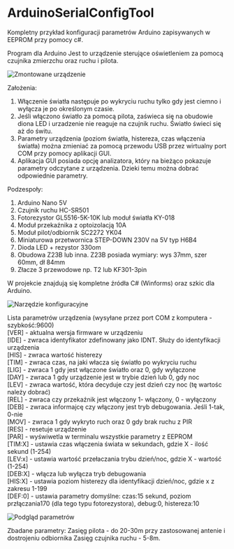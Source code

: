 # ArduinoSerialConfigTool
Kompletny przykład konfiguracji parametrów Arduino zapisywanych w EEPROM przy pomocy c#.

Program dla Arduino
Jest to urządzenie sterujące oświetleniem za pomocą czujnika zmierzchu oraz ruchu i pilota.

![Zmontowane urządzenie](https://leszek-klich.pl/wp-content/uploads/2019/12/lightonoff.jpg)

Założenia:
1. Włączenie światła następuje po wykryciu ruchu tylko gdy jest ciemno i wyłącza je po określonym czasie.
2. Jeśli włączono światło za pomocą pilota, zaświeca się na obudowie diona LED i urzadzenie nie reaguje na czujnik ruchu. Światło świeci się aż do świtu.
3. Parametry urządzenia (poziom światła, histereza, czas włączenia światła) można zmieniać za pomocą przewodu USB przez wirtualny port COM przy pomocy aplikacji GUI.
4. Aplikacja GUI posiada opcję analizatora, który na bieżąco pokazuje parametry odczytane z urządzenia. Dzieki temu można dobrać odpowiednie parametry.

Podzespoły:
1. Arduino Nano 5V
2. Czujnik ruchu HC-SR501
3. Fotorezystor GL5516-5K-10K lub moduł światła KY-018
4. Moduł przekaźnika z optoizolacją 10A
5. Moduł pilot/odbiornik SC2272 YK04
5. Miniaturowa przetwornica STEP-DOWN 230V na 5V typ H6B4
6. Dioda LED + rezystor 330om
7. Obudowa Z23B lub inna. Z23B posiada wymiary: wys 37mm, szer 60mm, dł 84mm
8. Złacze 3 przewodowe np. T2 lub KF301-3pin

W projekcie znajdują się kompletne źródła C# (Winforms) oraz szkic dla Arduino.

![Narzędzie konfiguracyjne](https://leszek-klich.pl/wp-content/uploads/2019/12/guitool.png)

Lista parametrów urządzenia (wysyłane przez port COM z komputera - szybkość:9600)<br/>
[VER] - aktualna wersja firmware w urządzeniu<br/>
[IDE] - zwraca identyfikator zdefinowany jako IDNT. Służy do identyfikacji urządzenia<br/>
[HIS] - zwraca wartość histerezy <br/>
[TIM] - zwraca czas, na jaki włacza się światło po wykryciu ruchu<br/>
[LIG] - zwraca 1 gdy jest włączone światło oraz 0, gdy wyłączone<br/>
[DAY] - zwraca 1 gdy urządzenie jest w trybie dzień lub 0, gdy noc<br/>
[LEV] - zwraca wartość, która decyduje czy jest dzień czy noc (tę wartośc należy dobrać)<br/>
[REL] - zwraca czy przekaźnik jest włączony 1- włączony, 0 - wyłączony<br/>
[DEB] - zwraca informajcę czy włączony jest tryb debugowania. Jeśli 1-tak, 0-nie<br/>
[MOV] - zwraca 1 gdy wykryto ruch oraz 0 gdy brak ruchu z PIR<br/>
[RES] - resetuje urządzenie<br/>
[PAR] - wyświwetla w terminalu wszystkie parametry z EEPROM<br/>
[TIM:X] - ustawia czas włączenia świata w sekundach, gdzie X - ilość sekund (1-254)<br/>
[LEV:x] - ustawia wartość przełaczania trybu dzień/noc, gdzie X - wartość (1-254)<br/>
[DEB:X] - włącza lub wyłącza tryb debugowania<br/>
[HIS:X] - ustawia poziom histerezy dla identyfikacji dzień/noc, gdzie x z zakresu 1-199<br/>
[DEF:0] - ustawia parametry domyślne: czas:15 sekund, poziom przłączania170 (dla tego typu fotorezystora), debug:0, histereza:10<br/>

![Podgląd parametrów](https://leszek-klich.pl/wp-content/uploads/2019/12/analyzer.png)

Zbadane parametry:
Zasięg pilota - do 20-30m przy zastosowanej antenie i dostrojeniu odbiornika
Zasięg czujnika ruchu - 5-8m.
